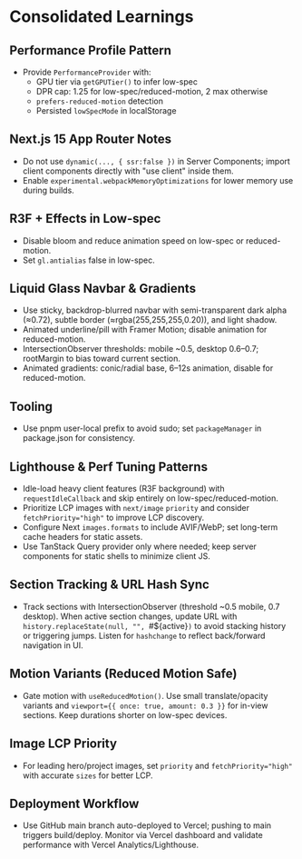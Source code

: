 # Consolidated Learnings

## Performance Profile Pattern
- Provide `PerformanceProvider` with:
  - GPU tier via `getGPUTier()` to infer low-spec
  - DPR cap: 1.25 for low-spec/reduced-motion, 2 max otherwise
  - `prefers-reduced-motion` detection
  - Persisted `lowSpecMode` in localStorage

## Next.js 15 App Router Notes
- Do not use `dynamic(..., { ssr:false })` in Server Components; import client components directly with "use client" inside them.
- Enable `experimental.webpackMemoryOptimizations` for lower memory use during builds.

## R3F + Effects in Low-spec
- Disable bloom and reduce animation speed on low-spec or reduced-motion.
- Set `gl.antialias` false in low-spec.

## Liquid Glass Navbar & Gradients
- Use sticky, backdrop-blurred navbar with semi-transparent dark alpha (≈0.72), subtle border (≈rgba(255,255,255,0.20)), and light shadow.
- Animated underline/pill with Framer Motion; disable animation for reduced-motion.
- IntersectionObserver thresholds: mobile ~0.5, desktop 0.6–0.7; rootMargin to bias toward current section.
- Animated gradients: conic/radial base, 6–12s animation, disable for reduced-motion.

## Tooling
- Use pnpm user-local prefix to avoid sudo; set `packageManager` in package.json for consistency.

## Lighthouse & Perf Tuning Patterns
- Idle-load heavy client features (R3F background) with `requestIdleCallback` and skip entirely on low-spec/reduced-motion.
- Prioritize LCP images with `next/image` `priority` and consider `fetchPriority="high"` to improve LCP discovery.
- Configure Next `images.formats` to include AVIF/WebP; set long-term cache headers for static assets.
- Use TanStack Query provider only where needed; keep server components for static shells to minimize client JS.

## Section Tracking & URL Hash Sync
- Track sections with IntersectionObserver (threshold ~0.5 mobile, 0.7 desktop). When active section changes, update URL with `history.replaceState(null, "", `#${active}`)` to avoid stacking history or triggering jumps. Listen for `hashchange` to reflect back/forward navigation in UI.

## Motion Variants (Reduced Motion Safe)
- Gate motion with `useReducedMotion()`. Use small translate/opacity variants and `viewport={{ once: true, amount: 0.3 }}` for in-view sections. Keep durations shorter on low-spec devices.

## Image LCP Priority
- For leading hero/project images, set `priority` and `fetchPriority="high"` with accurate `sizes` for better LCP.

## Deployment Workflow
- Use GitHub main branch auto-deployed to Vercel; pushing to main triggers build/deploy. Monitor via Vercel dashboard and validate performance with Vercel Analytics/Lighthouse.
